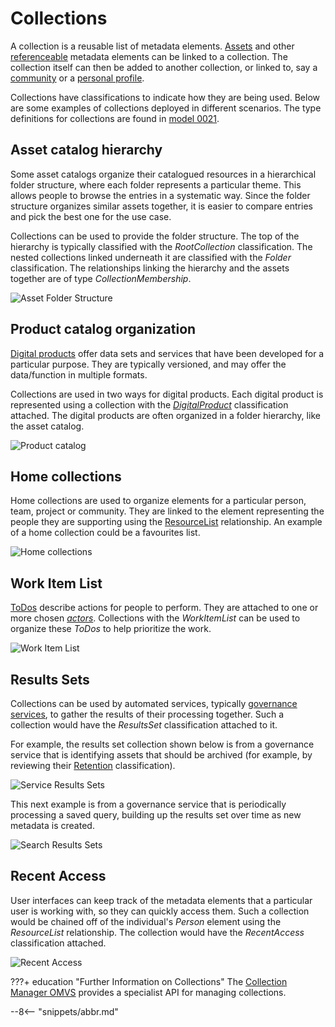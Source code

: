 <!-- SPDX-License-Identifier: CC-BY-4.0 -->
<!-- Copyright Contributors to the ODPi Egeria project. -->

# Collections

A collection is a reusable list of metadata elements.  [Assets](/concepts/asset) and other [referenceable](/concepts/referenceable) metadata elements can be linked to a collection. The collection itself can then be added to another collection, or linked to, say a [community](/concepts/community) or a [personal profile](/concepts/personal-profile).

Collections have classifications to indicate how they are being used. Below are some examples of collections deployed in different scenarios.  The type definitions for collections are found in [model 0021](/types/0/0021-Collections).

## Asset catalog hierarchy

Some asset catalogs organize their catalogued resources in a hierarchical folder structure, where each folder represents a particular theme. This allows people to browse the entries in a systematic way.  Since the folder structure organizes similar assets together, it is easier to compare entries and pick the best one for the use case.

Collections can be used to provide the folder structure.  The top of the hierarchy is typically classified with the *RootCollection* classification.  The nested collections linked underneath it are classified with the *Folder* classification.  The relationships linking the hierarchy and the assets together are of type *CollectionMembership*.

![Asset Folder Structure](collections-asset-catalog.svg)

## Product catalog organization

[Digital products](/concepts/digital-product) offer data sets and services that have been developed for a particular purpose.  They are typically versioned, and may offer the data/function in multiple formats.  

Collections are used in two ways for digital products.  Each digital product is represented using a collection with the [*DigitalProduct*](/types/7/0710-Digital-Service) classification attached.  The digital products are often organized in a folder hierarchy, like the asset catalog.

![Product catalog](collections-product-catalog.svg)

## Home collections

Home collections are used to organize elements for a particular person, team, project or community.  They are linked to the element representing the people they are supporting using the [ResourceList](/types/0/0019-More-Information) relationship.  An example of a home collection could be a favourites list.

![Home collections](collections-home-collections.svg)

## Work Item List

[ToDos](/concepts/to-do) describe actions for people to perform.  They are attached to one or more chosen [*actors*](/types/1/0110-Actors).  Collections with the *WorkItemList* can be used to organize these *ToDos* to help prioritize the work.

![Work Item List](collections-work-item-list.svg)

## Results Sets

Collections can be used by automated services, typically [governance services](/concepts/governance-service), to gather the results of their processing together.  Such a collection would have the *ResultsSet* classification attached to it.

For example, the results set collection shown below is from a governance service that is identifying assets that should be archived (for example, by reviewing their [Retention](/types/4/0422-Governed-Data-Classifications) classification).

![Service Results Sets](collections-results-set-1.svg)

This next example is from a governance service that is periodically processing a saved query, building up the results set over time as new metadata is created.

![Search Results Sets](collections-results-set-2.svg)

## Recent Access

User interfaces can keep track of the metadata elements that a particular user is working with, so they can quickly access them.  Such a collection would be chained off of the individual's *Person* element using the *ResourceList* relationship.  The collection would have the *RecentAccess* classification attached.

![Recent Access](collections-recent-access.svg)

???+ education "Further Information on Collections"
    The [Collection Manager OMVS](/services/omvs/collection-manager/overview) provides a specialist API for managing collections.

--8<-- "snippets/abbr.md"